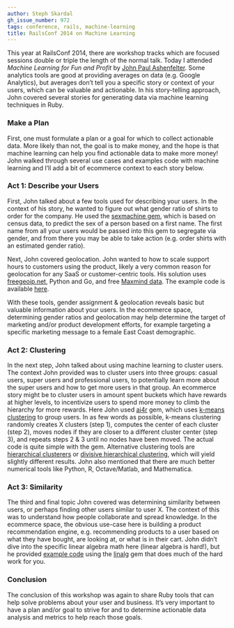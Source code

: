 ```yaml
---
author: Steph Skardal
gh_issue_number: 972
tags: conference, rails, machine-learning
title: RailsConf 2014 on Machine Learning
---
```


This year at RailsConf 2014, there are workshop tracks which are focused sessions double or triple the length of the normal talk. Today I attended *Machine Learning for Fun and Profit* by [John Paul Ashenfelter](https://twitter.com/johnashenfelter). Some analytics tools are good at providing averages on data (e.g. Google Analytics), but averages don’t tell you a specific story or context of your users, which can be valuable and actionable. In his story-telling approach, John covered several stories for generating data via machine learning techniques in Ruby.

### Make a Plan

First, one must formulate a plan or a goal for which to collect actionable data. More likely than not, the goal is to make money, and the hope is that machine learning can help you find actionable data to make more money! John walked through several use cases and examples code with machine learning and I’ll add a bit of ecommerce context to each story below.

### Act 1: Describe your Users

First, John talked about a few tools used for describing your users. In the context of his story, he wanted to figure out what gender ratio of shirts to order for the company. He used the [sexmachine gem](https://github.com/bmuller/sexmachine ), which is based on census data, to predict the sex of a person based on a first name. The first name from all your users would be passed into this gem to segregate via gender, and from there you may be able to take action (e.g. order shirts with an estimated gender ratio).

Next, John covered geolocation. John wanted to how to scale support hours to customers using the product, likely a very common reason for geolocation for any SaaS or customer-centric tools. His solution uses [freegeoip.net](http://freegeoip.net/), Python and Go, and free [Maxmind data](https://www.maxmind.com/en/geoip2-services-and-databases). The example code is available [here](https://github.com/johnpaulashenfelter/railsconf2014-ml/tree/master/ex2_geolocation).

With these tools, gender assignment & geolocation reveals basic but valuable information about your users. In the ecommerce space, determining gender ratios and geolocation may help determine the target of marketing and/or product development efforts, for example targeting a specific marketing message to a female East Coast demographic.

### Act 2: Clustering

In the next step, John talked about using machine learning to cluster users. The context John provided was to cluster users into three groups: casual users, super users and professional users, to potentially learn more about the super users and how to get more users in that group. An ecommerce story might be to cluster users in amount spent buckets which have rewards at higher levels, to incentivize users to spend more money to climb the hierarchy for more rewards. Here John used [ai4r](https://github.com/SergioFierens/ai4r) gem, which uses [k-means clustering](https://en.wikipedia.org/wiki/K-means_clustering) to group users. In as few words as possible, k-means clustering randomly creates X clusters (step 1), computes the center of each cluster (step 2), moves nodes if they are closer to a different cluster center (step 3), and repeats steps 2 & 3 until no nodes have been moved. The actual code is quite simple with the gem. Alternative clustering tools are [hierarchical clusterers](https://en.wikipedia.org/wiki/Hierarchical_clustering) or [divisive hierarchical clustering](https://www.google.com/search?q=divisive+hierarchical+clustering), which will yield slightly different results. John also mentioned that there are much better numerical tools like Python, R, Octave/Matlab, and Mathematica.

### Act 3: Similarity

The third and final topic John covered was determining similarity between users, or perhaps finding other users similar to user X. The context of this was to understand how people collaborate and spread knowledge. In the ecommerce space, the obvious use-case here is building a product recommendation engine, e.g. recommending products to a user based on what they have bought, are looking at, or what is in their cart. John didn’t dive into the specific linear algebra math here (linear algebra is hard!), but he provided [example code](https://github.com/johnpaulashenfelter/railsconf2014-ml/tree/master/ex4_similarity) using the [linalg](https://github.com/quix/linalg) gem that does much of the hard work for you.

### Conclusion

The conclusion of this workshop was again to share Ruby tools that can help solve problems about your user and business. It’s very important to have a plan and/or goal to strive for and to determine actionable data analysis and metrics to help reach those goals.
